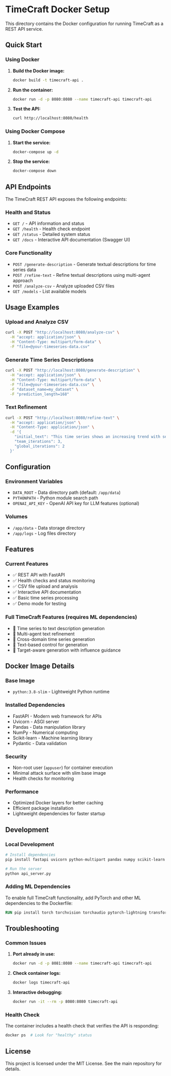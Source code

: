 # TimeCraft Docker Setup

This directory contains the Docker configuration for running TimeCraft as a REST API service.

## Quick Start

### Using Docker

1. **Build the Docker image:**
   ```bash
   docker build -t timecraft-api .
   ```

2. **Run the container:**
   ```bash
   docker run -d -p 8080:8080 --name timecraft-api timecraft-api
   ```

3. **Test the API:**
   ```bash
   curl http://localhost:8080/health
   ```

### Using Docker Compose

1. **Start the service:**
   ```bash
   docker-compose up -d
   ```

2. **Stop the service:**
   ```bash
   docker-compose down
   ```

## API Endpoints

The TimeCraft REST API exposes the following endpoints:

### Health and Status
- `GET /` - API information and status
- `GET /health` - Health check endpoint
- `GET /status` - Detailed system status
- `GET /docs` - Interactive API documentation (Swagger UI)

### Core Functionality
- `POST /generate-description` - Generate textual descriptions for time series data
- `POST /refine-text` - Refine textual descriptions using multi-agent approach
- `POST /analyze-csv` - Analyze uploaded CSV files
- `GET /models` - List available models

## Usage Examples

### Upload and Analyze CSV
```bash
curl -X POST "http://localhost:8080/analyze-csv" \
  -H "accept: application/json" \
  -H "Content-Type: multipart/form-data" \
  -F "file=@your-timeseries-data.csv"
```

### Generate Time Series Descriptions
```bash
curl -X POST "http://localhost:8080/generate-description" \
  -H "accept: application/json" \
  -H "Content-Type: multipart/form-data" \
  -F "file=@your-timeseries-data.csv" \
  -F "dataset_name=my_dataset" \
  -F "prediction_length=168"
```

### Text Refinement
```bash
curl -X POST "http://localhost:8080/refine-text" \
  -H "accept: application/json" \
  -H "Content-Type: application/json" \
  -d '{
    "initial_text": "This time series shows an increasing trend with seasonal variations.",
    "team_iterations": 3,
    "global_iterations": 2
  }'
```

## Configuration

### Environment Variables
- `DATA_ROOT` - Data directory path (default: `/app/data`)
- `PYTHONPATH` - Python module search path
- `OPENAI_API_KEY` - OpenAI API key for LLM features (optional)

### Volumes
- `/app/data` - Data storage directory
- `/app/logs` - Log files directory

## Features

### Current Features
- ✅ REST API with FastAPI
- ✅ Health checks and status monitoring
- ✅ CSV file upload and analysis
- ✅ Interactive API documentation
- ✅ Basic time series processing
- ✅ Demo mode for testing

### Full TimeCraft Features (requires ML dependencies)
- 🔄 Time series to text description generation
- 🔄 Multi-agent text refinement
- 🔄 Cross-domain time series generation
- 🔄 Text-based control for generation
- 🔄 Target-aware generation with influence guidance

## Docker Image Details

### Base Image
- `python:3.8-slim` - Lightweight Python runtime

### Installed Dependencies
- FastAPI - Modern web framework for APIs
- Uvicorn - ASGI server
- Pandas - Data manipulation library
- NumPy - Numerical computing
- Scikit-learn - Machine learning library
- Pydantic - Data validation

### Security
- Non-root user (`appuser`) for container execution
- Minimal attack surface with slim base image
- Health checks for monitoring

### Performance
- Optimized Docker layers for better caching
- Efficient package installation
- Lightweight dependencies for faster startup

## Development

### Local Development
```bash
# Install dependencies
pip install fastapi uvicorn python-multipart pandas numpy scikit-learn

# Run the server
python api_server.py
```

### Adding ML Dependencies
To enable full TimeCraft functionality, add PyTorch and other ML dependencies to the Dockerfile:
```dockerfile
RUN pip install torch torchvision torchaudio pytorch-lightning transformers
```

## Troubleshooting

### Common Issues

1. **Port already in use:**
   ```bash
   docker run -d -p 8081:8080 --name timecraft-api timecraft-api
   ```

2. **Check container logs:**
   ```bash
   docker logs timecraft-api
   ```

3. **Interactive debugging:**
   ```bash
   docker run -it --rm -p 8080:8080 timecraft-api
   ```

### Health Check
The container includes a health check that verifies the API is responding:
```bash
docker ps  # Look for "healthy" status
```

## License

This project is licensed under the MIT License. See the main repository for details.
